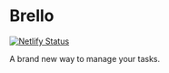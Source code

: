 # Brello

[![Netlify Status](https://api.netlify.com/api/v1/badges/ea771f10-31e3-4569-ab95-3e3114c70681/deploy-status)](https://app.netlify.com/sites/super-brello/deploys)

A brand new way to manage your tasks.
